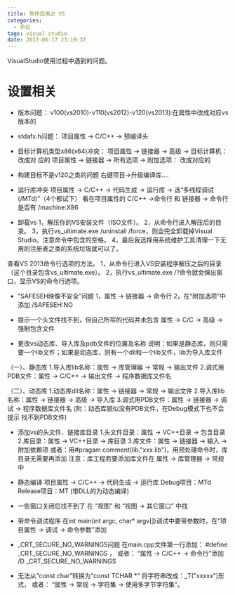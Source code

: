 ```yaml
---
title: 软件应用之 VS
categories:
  - 杂记
tags: visual studio
date: 2017-06-17 23:19:37
---
```


VisualStudio使用过程中遇到的问题。

<!-- more -->

# 设置相关

 - 版本问题：
 v100(vs2010)-v110(vs2012)-v120(vs2013):在属性中改成对应vs版本的
	
 - stdafx.h问题：
 项目属性 -> C/C++ -> 预编译头
	
 - 目标计算机类型x86(x64)冲突：
项目属性 -> 链接器 -> 高级 -> 目标计算机： 改成对 应的
项目属性 -> 链接器 -> 所有选项 -> 附加选项： 改成对应的
	
 - 构建目标不是v120之类的问题
右键项目->升级编译库....

 - 运行库冲突
项目属性 -> C/C++ -> 代码生成 -> 运行库 -> 选“多线程调试 (/MTd)”（4个都试下）
看在项目属性的 C/C++ ->命令行 和 链接器 -> 命令行 是否有 /machine:X86 
	
 - 卸载vs
1，解压你的VS安装文件（ISO文件）。
2，从命令行进入解压后的目录。
3，执行vs_ultimate.exe /uninstall /force，则会完全卸载掉Visual Studio。注意命令中包含的空格。
4，最后我选择用系统维护工具清理一下无用的注册表之类的系统垃圾就可以了。

查看VS 2013命令行选项的方法。
1，从命令行进入VS安装程序解压之后的目录（这个目录包含vs_ultimate.exe）。
2，执行vs_ultimate.exe /?命令就会弹出窗口，显示VS的命令行选项。

 - “SAFESEH映像不安全”问题
1，属性 -> 链接器 -> 命令行
2，在“附加选项”中添加  /SAFESEH:NO
	

 - 提示一个头文件找不到，但自己所写的代码并未包含
属性 -> C/C -> 高级 -> 强制包含文件
	
 - 更改vs动态库、导入库及pdb文件的位置及名称
说明：如果是静态库，则只需要一个lib文件；如果是动态库，则有一个dll和一个lib文件，lib为导入库文件

 （一）、静态库
1.导入库lib名称：属性 -> 库管理器 -> 常规 -> 输出文件
2.调式用PDB文件：属性 -> C/C++ -> 输出文件 -> 程序数据库文件名
	
 （二）、动态库
1.动态库dll名称：属性 -> 链接器 -> 常规 -> 输出文件
2.导入库lib名称：属性 -> 链接器 -> 高级 -> 导入库
3.调式用PDB文件：属性 -> 链接器 -> 调试 -> 程序数据库文件名
(附：动态库貌似没有PDB文件，在Debug模式下也不会提示 找不到PDB文件)
	
 - 添加vs的头文件、链接库目录
1.头文件目录：属性 -> VC++目录 -> 包含目录
2.库目录：属性 -> VC++目录 -> 库目录
3.库文件：属性 -> 链接器 -> 输入 -> 附加依赖项
或者：用#pragam comment(lib,"xxx.lib")，用预处理命令时，库目录无需要再添加
注意：库工程若要添加库文件在 属性 -> 库管理器 -> 常规 中

 - 静态编译
项目属性 -> C/C++ -> 代码生成 -> 运行库
Debug项目：MTd
Release项目：MT
(带DLL的为动态编译)
	
 - 一些窗口关闭后找不到了
在 “视图” 和 “视图 -> 其它窗口” 中找
	
 - 带命令调试程序
在int main(int argc, char* argv[])调试中要带参数时，在“项目属性 -> 调试 -> 命令参数”添加
	
 - _CRT_SECURE_NO_WARNINGS问题
在main.cpp文件第一行添加： #define _CRT_SECURE_NO_WARNINGS ，
或者： “属性 -> C/C++ -> 命令行”添加 /D _CRT_SECURE_NO_WARNINGS 
	
 - 无法从“const char”转换为“const TCHAR *”
将字符串改成：_T("xxxxx")形式，
或者： “属性 -> 常规 -> 字符集 -> 使用多字节字符集”。
	
